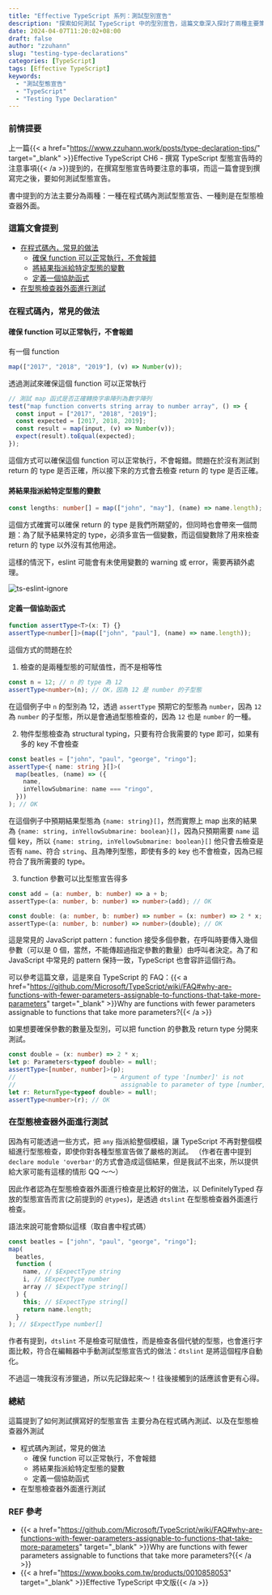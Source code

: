 ```yaml
---
title: "Effective TypeScript 系列：測試型別宣告"
description: "探索如何測試 TypeScript 中的型別宣告，這篇文章深入探討了兩種主要策略：程式碼內部和型別檢查器外部的測試方法。從確保 function 正常執行到驗證返回值的型別，這篇文章提供了幾個技巧和工具，幫助你確保 TypeScript 型別的準確性和可靠性。"
date: 2024-04-07T11:20:02+08:00
draft: false
author: "zzuhann"
slug: "testing-type-declarations"
categories: [TypeScript]
tags: [Effective TypeScript]
keywords:
  - "測試型態宣告"
  - "TypeScript"
  - "Testing Type Declaration"
---
```


### 前情提要

上一篇{{< a href="https://www.zzuhann.work/posts/type-declaration-tips/" target="_blank" >}}Effective TypeScript CH6 - 撰寫 TypeScript 型態宣告時的注意事項{{< /a >}}提到的，在撰寫型態宣告時要注意的事項，而這一篇會提到撰寫完之後，要如何測試型態宣告。

書中提到的方法主要分為兩種：一種在程式碼內測試型態宣告、一種則是在型態檢查器外面。

### 這篇文會提到

- [在程式碼內，常見的做法](#在程式碼內常見的做法)
  - [確保 function 可以正常執行，不會報錯](#確保-function-可以正常執行不會報錯)
  - [將結果指派給特定型態的變數](#將結果指派給特定型態的變數)
  - [定義一個協助函式](#定義一個協助函式)
- [在型態檢查器外面進行測試](#在型態檢查器外面進行測試)

### 在程式碼內，常見的做法

#### 確保 function 可以正常執行，不會報錯

有一個 function

```ts
map(["2017", "2018", "2019"], (v) => Number(v));
```

透過測試來確保這個 function 可以正常執行

```ts
// 測試 map 函式是否正確轉換字串陣列為數字陣列
test("map function converts string array to number array", () => {
  const input = ["2017", "2018", "2019"];
  const expected = [2017, 2018, 2019];
  const result = map(input, (v) => Number(v));
  expect(result).toEqual(expected);
});
```

這個方式可以確保這個 function 可以正常執行，不會報錯。問題在於沒有測試到 return 的 type 是否正確，所以接下來的方式會去檢查 return 的 type 是否正確。

#### 將結果指派給特定型態的變數

```ts
const lengths: number[] = map(["john", "may"], (name) => name.length);
```

這個方式確實可以確保 return 的 type 是我們所期望的，但同時也會帶來一個問題：為了賦予結果特定的 type，必須多宣告一個變數，而這個變數除了用來檢查 return 的 type 以外沒有其他用途。

這樣的情況下，eslint 可能會有未使用變數的 warning 或 error，需要再額外處理。

![ts-eslint-ignore](/gif/ts-eslint-ignore.gif)

#### 定義一個協助函式

```ts
function assertType<T>(x: T) {}
assertType<number[]>(map(["john", "paul"], (name) => name.length));
```

這個方式的問題在於

1. 檢查的是兩種型態的可賦值性，而不是相等性

```ts
const n = 12; // n 的 type 為 12
assertType<number>(n); // OK，因為 12 是 number 的子型態
```

在這個例子中 `n` 的型別為 12，透過 `assertType` 預期它的型態為 `number`，因為 `12` 為 `number` 的子型態，所以是會通過型態檢查的，因為 `12` 也是 `number` 的一種。

2. 物件型態檢查為 structural typing，只要有符合我需要的 type 即可，如果有多的 key 不會檢查

```ts
const beatles = ["john", "paul", "george", "ringo"];
assertType<{ name: string }[]>(
  map(beatles, (name) => ({
    name,
    inYellowSubmarine: name === "ringo",
  }))
); // OK
```

在這個例子中預期結果型態為 `{name: string}[]`，然而實際上 map 出來的結果為 `{name: string, inYellowSubmarine: boolean}[]`，因為只預期需要 `name` 這個 key，所以 `{name: string, inYellowSubmarine: boolean}[]` 他只會去檢查是否有 `name`、符合 `string`、且為陣列型態，即使有多的 key 也不會檢查，因為已經符合了我所需要的 type。

3. function 參數可以比型態宣告得多

```ts
const add = (a: number, b: number) => a + b;
assertType<(a: number, b: number) => number>(add); // OK

const double: (a: number, b: number) => number = (x: number) => 2 * x;
assertType<(a: number, b: number) => number>(double); // OK
```

這是常見的 JavaScript pattern：function 接受多個參數，在呼叫時要傳入幾個參數（可以是 0 個，當然，不能傳超過指定參數的數量）由呼叫者決定。為了和 JavaScript 中常見的 pattern 保持一致，TypeScript 也會容許這個行為。

可以參考這篇文章，這是來自 TypeScript 的 FAQ：{{< a href="https://github.com/Microsoft/TypeScript/wiki/FAQ#why-are-functions-with-fewer-parameters-assignable-to-functions-that-take-more-parameters" target="_blank" >}}Why are functions with fewer parameters assignable to functions that take more parameters?{{< /a >}}

如果想要確保參數的數量及型別，可以把 function 的參數及 return type 分開來測試。

```ts
const double = (x: number) => 2 * x;
let p: Parameters<typeof double> = null!;
assertType<[number, number]>(p);
//                           ~ Argument of type '[number]' is not
//                             assignable to parameter of type [number, number]
let r: ReturnType<typeof double> = null!;
assertType<number>(r); // OK
```

### 在型態檢查器外面進行測試

因為有可能透過一些方式，把 `any` 指派給整個模組，讓 TypeScript 不再對整個模組進行型態檢查，即使你對各種型態宣告做了嚴格的測試。
（作者在書中提到 `declare module 'overbar'`的方式會造成這個結果，但是我試不出來，所以提供給大家可能有這樣的情形 QQ ～～）

因此作者認為在型態檢查器外面進行檢查是比較好的做法，以 DefinitelyTyped 存放的型態宣告而言(之前提到的 `@types`)，是透過 `dtslint` 在型態檢查器外面進行檢查。

語法來說可能會類似這樣（取自書中程式碼）

```ts
const beatles = ["john", "paul", "george", "ringo"];
map(
  beatles,
  function (
    name, // $ExpectType string
    i, // $ExpectType number
    array // $ExpectType string[]
  ) {
    this; // $ExpectType string[]
    return name.length;
  }
); // $ExpectType number[]
```

作者有提到，`dtslint` 不是檢查可賦值性，而是檢查各個代號的型態，也會進行字面比較，符合在編輯器中手動測試型態宣告式的做法：`dtslint` 是將這個程序自動化。

不過這一塊我沒有涉獵過，所以先記錄起來～！往後接觸到的話應該會更有心得。

### 總結

這篇提到了如何測試撰寫好的型態宣告
主要分為在程式碼內測試、以及在型態檢查器外測試

- 程式碼內測試，常見的做法
  - 確保 function 可以正常執行，不會報錯
  - 將結果指派給特定型態的變數
  - 定義一個協助函式
- 在型態檢查器外面進行測試

### REF 參考

- {{< a href="https://github.com/Microsoft/TypeScript/wiki/FAQ#why-are-functions-with-fewer-parameters-assignable-to-functions-that-take-more-parameters" target="_blank" >}}Why are functions with fewer parameters assignable to functions that take more parameters?{{< /a >}}
- {{< a href="https://www.books.com.tw/products/0010858053" target="_blank" >}}Effective TypeScript 中文版{{< /a >}}

